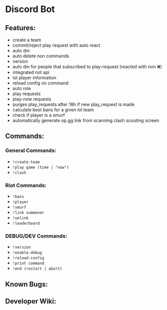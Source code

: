 # Discord Bot

## Features:
- create a team 
- commit/reject play request with auto react
- auto dm
- auto delete non commands
- version 
- auto dm for people that subscribed to play-request (reacted with non :x:)
- integrated riot api
- lol player information
- reload config on command
- auto role
- play requests
- play-now requests
- purges play_requests after 18h if new play_request is made
- calculate best bans for a given lol team
- check if player is a smurf
- automatically generate op.gg link from scanning clash scouting screen

## Commands:
### General Commands:
- `!create-team`
- `!play game (time | "now")`
- `!clash`

### Riot Commands:
- `!bans`
- `!player`
- `!smurf`
- `!link summoner`
- `!unlink`
- `!leaderboard`

### DEBUG/DEV Commands:
- `!version`
- `!enable-debug`
- `!reload-config`
- `!print command`
- `!end (restart | abort)`

## Known Bugs:

## Developer Wiki:
